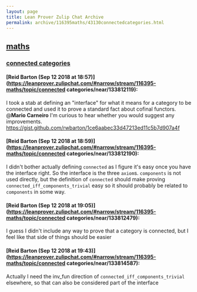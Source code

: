 ```yaml
---
layout: page
title: Lean Prover Zulip Chat Archive 
permalink: archive/116395maths/43130connectedcategories.html
---
```


## [maths](index.html)
### [connected categories](43130connectedcategories.html)

#### [Reid Barton (Sep 12 2018 at 18:57)](https://leanprover.zulipchat.com/#narrow/stream/116395-maths/topic/connected categories/near/133812119):
I took a stab at defining an "interface" for what it means for a category to be connected and used it to prove a standard fact about cofinal functors. @**Mario Carneiro** I'm curious to hear whether you would suggest any improvements.
https://gist.github.com/rwbarton/1ce6aabec33d47213ed11c5b7d907a4f

#### [Reid Barton (Sep 12 2018 at 18:59)](https://leanprover.zulipchat.com/#narrow/stream/116395-maths/topic/connected categories/near/133812190):
I didn't bother actually defining `connected` as I figure it's easy once you have the interface right. So the interface is the three `axiom`s. `components` is not used directly, but the definition of `connected` should make proving `connected_iff_components_trivial` easy so it should probably be related to `components` in some way.

#### [Reid Barton (Sep 12 2018 at 19:05)](https://leanprover.zulipchat.com/#narrow/stream/116395-maths/topic/connected categories/near/133812479):
I guess I didn't include any way to prove that a category is connected, but I feel like that side of things should be easier

#### [Reid Barton (Sep 12 2018 at 19:43)](https://leanprover.zulipchat.com/#narrow/stream/116395-maths/topic/connected categories/near/133814587):
Actually I need the inv_fun direction of `connected_iff_components_trivial` elsewhere, so that can also be considered part of the interface


